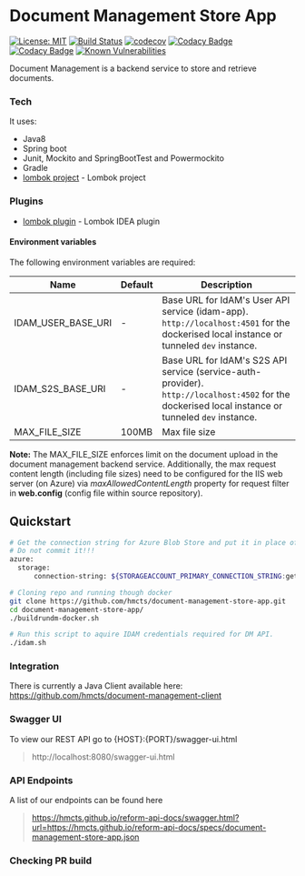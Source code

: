 # Document Management Store App
[![License: MIT](https://img.shields.io/badge/License-MIT-yellow.svg)](https://opensource.org/licenses/MIT)
[![Build Status](https://travis-ci.org/hmcts/document-management-store-app.svg?branch=master)](https://travis-ci.org/hmcts/document-management-store-app)
[![codecov](https://codecov.io/gh/hmcts/document-management-store-app/branch/master/graph/badge.svg)](https://codecov.io/gh/hmcts/document-management-store-app)
[![Codacy Badge](https://api.codacy.com/project/badge/Grade/04bae03fe36b43759ea4f2df7c48fd43)](https://www.codacy.com/app/HMCTS/document-management-store-app)
[![Codacy Badge](https://api.codacy.com/project/badge/Coverage/04bae03fe36b43759ea4f2df7c48fd43)](https://www.codacy.com/app/HMCTS/document-management-store-app)
[![Known Vulnerabilities](https://snyk.io/test/github/hmcts/document-management-store-app/badge.svg)](https://snyk.io/test/github/hmcts/document-management-store-app)

Document Management is a backend service to store and retrieve documents.

### Tech

It uses:

* Java8
* Spring boot
* Junit, Mockito and SpringBootTest and Powermockito
* Gradle
* [lombok project](https://projectlombok.org/) - Lombok project

### Plugins
* [lombok plugin](https://plugins.jetbrains.com/idea/plugin/6317-lombok-plugin) - Lombok IDEA plugin

#### Environment variables
The following environment variables are required:

| Name | Default | Description |
|------|---------|-------------|
| IDAM_USER_BASE_URI | - | Base URL for IdAM's User API service (idam-app). `http://localhost:4501` for the dockerised local instance or tunneled `dev` instance. |
| IDAM_S2S_BASE_URI | - | Base URL for IdAM's S2S API service (service-auth-provider). `http://localhost:4502` for the dockerised local instance or tunneled `dev` instance. |
| MAX_FILE_SIZE | 100MB | Max file size |

**Note:** The MAX_FILE_SIZE enforces limit on the document upload in the document management backend service. 
Additionally, the max request content length (including file sizes) need to be configured for the IIS web server (on 
Azure) via *maxAllowedContentLength* property for request filter in **web.config** (config file within source 
repository).

## Quickstart
```bash
# Get the connection string for Azure Blob Store and put it in place of getOneFromPortalAzure in application.yaml
# Do not commit it!!!
azure:
  storage:
      connection-string: ${STORAGEACCOUNT_PRIMARY_CONNECTION_STRING:getOneFromPortalAzure}
```

```bash
# Cloning repo and running though docker
git clone https://github.com/hmcts/document-management-store-app.git
cd document-management-store-app/
./buildrundm-docker.sh
```

```bash
# Run this script to aquire IDAM credentials required for DM API.
./idam.sh
```

### Integration
There is currently a Java Client available here:
https://github.com/hmcts/document-management-client

### Swagger UI
To view our REST API go to {HOST}:{PORT}/swagger-ui.html
> http://localhost:8080/swagger-ui.html

### API Endpoints
A list of our endpoints can be found here
> https://hmcts.github.io/reform-api-docs/swagger.html?url=https://hmcts.github.io/reform-api-docs/specs/document-management-store-app.json

### Checking PR build

